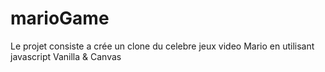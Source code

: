 # marioGame
Le projet consiste a crée un clone du celebre jeux video Mario en utilisant javascript Vanilla & Canvas 
